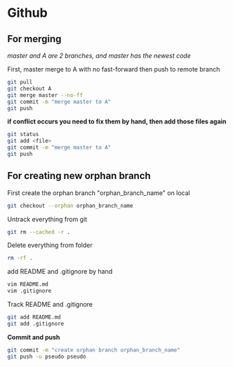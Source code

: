 # Github

## For merging 

_master and A are 2 branches, and master has the newest code_

First, master merge to A with no fast-forward then push to remote branch
``` Bash
git pull
git checkout A
git merge master --no-ff
git commit -m "merge master to A"
git push
```

__if conflict occurs you need to fix them by hand, then add those files again__
``` Bash
git status
git add <file>
git commit -m "merge master to A"
git push
```

## For creating new orphan branch
First create the orphan branch "orphan_branch_name" on local
```Bash
git checkout --orphan orphan_branch_name
```
Untrack everything from git
```Bash
git rm --cached -r .
```
Delete everything from folder
```Bash
rm -rf .
```
add README and .gitignore by hand
```Bash
vim README.md 
vim .gitignore
```
Track README and .gitignore
```Bash
git add README.md
git add .gitignore
```
__Commit and push__
```Bash
git commit -m "create orphan branch orphan_branch_name"
git push -u pseudo pseudo
```
